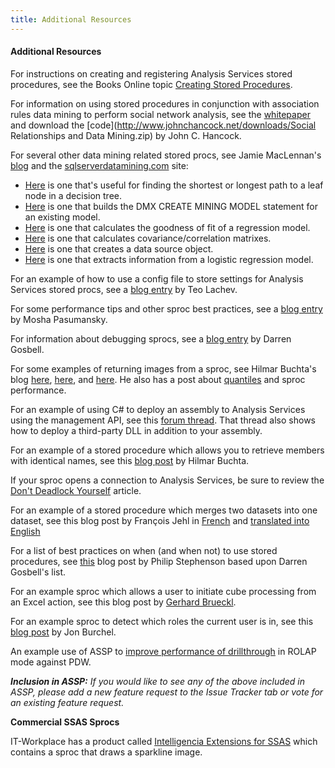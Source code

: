 ```yaml
---
title: Additional Resources
---
```

#### Additional Resources

For instructions on creating and registering Analysis Services stored procedures, see the Books Online topic [Creating Stored Procedures](http://msdn2.microsoft.com/en-us/library/ms175340.aspx).

For information on using stored procedures in conjunction with association rules data mining to perform social network analysis, see the [whitepaper](http://blogs.msdn.com/johnchancock/archive/2007/02/25/social-relationship-analysis-with-data-mining.aspx) and download the [code](http://www.johnchancock.net/downloads/Social Relationships and Data Mining.zip) by John C. Hancock.

For several other data mining related stored procs, see Jamie MacLennan's [blog](http://blogs.msdn.com/jamiemac/default.aspx) and the [sqlserverdatamining.com](http://www.sqlserverdatamining.com) site:
* [Here](http://blogs.msdn.com/jamiemac/archive/2007/03/02/tree-utilities-in-analysis-services-stored-procedures.aspx) is one that's useful for finding the shortest or longest path to a leaf node in a decision tree.
* [Here](http://blogs.msdn.com/jamiemac/archive/2006/03/30/565142.aspx) is one that builds the DMX CREATE MINING MODEL statement for an existing model.
* [Here](http://www.sqlserverdatamining.com/ssdm/Default.aspx?tabid=61&Id=8) is one that calculates the goodness of fit of a regression model.
* [Here](http://www.sqlserverdatamining.com/ssdm/Default.aspx?tabid=61&Id=12) is one that calculates covariance/correlation matrixes.
* [Here](http://blogs.msdn.com/jamiemac/archive/2008/02/03/dmx-queries-the-datasource-hole.aspx) is one that creates a data source object.
* [Here](http://www.sqlserverdatamining.com/ssdm/Default.aspx?tabid=102&Id=41) is one that extracts information from a logistic regression model.

For an example of how to use a config file to store settings for Analysis Services stored procs, see a [blog entry](http://prologika.com/CS/blogs/blog/archive/2007/01/18/dealing-with-udm-configuration-settings.aspx) by Teo Lachev.

For some performance tips and other sproc best practices, see a [blog entry](http://sqljunkies.com/WebLog/mosha/archive/2007/04/19/stored_procs_best_practices.aspx) by Mosha Pasumansky.

For information about debugging sprocs, see a [blog entry](http://geekswithblogs.net/darrengosbell/archive/2007/05/22/Debugging-SSAS-.Net-Stored-Procedures.aspx) by Darren Gosbell.

For some examples of returning images from a sproc, see Hilmar Buchta's blog [here](http://ms-olap.blogspot.com/2008/07/returning-image-from-ssas-stored.html), [here](http://ms-olap.blogspot.com/2008/07/winloss-chart-as-dynamic-image-created.html), and [here](http://ms-olap.blogspot.com/2008/07/some-more-samples-for-data-aware-images.html). He also has a post about [quantiles](http://ms-olap.blogspot.com/2008/07/some-more-thoughts-on-quantiles.html) and sproc performance.

For an example of using C# to deploy an assembly to Analysis Services using the management API, see this [forum thread](http://social.msdn.microsoft.com/Forums/en-US/sqlanalysisservices/thread/cf24c471-2efd-40f6-92df-06b18ffcaa2e). That thread also shows how to deploy a third-party DLL in addition to your assembly.

For an example of a stored procedure which allows you to retrieve members with identical names, see this [blog post](http://ms-olap.blogspot.com/2009/05/accessing-duplicate-members-in.html) by Hilmar Buchta.

If your sproc opens a connection to Analysis Services, be sure to review the [Don't Deadlock Yourself](../Don't-Deadlock-Yourself) article.

For an example of a stored procedure which merges two datasets into one dataset, see this blog post by François Jehl in [French](http://fjehl.blogspot.com/2009/11/ssas-loperateur-union-manquant-en-dmx.html) and [translated into English](http://translate.google.com/translate?js=y&prev=_t&hl=en&ie=UTF-8&u=http%3A%2F%2Ffjehl.blogspot.com%2F2009%2F11%2Fssas-loperateur-union-manquant-en-dmx.html&sl=fr&tl=en)

For a list of best practices on when (and when not) to use stored procedures, see [this](http://bi-logger.blogspot.com/2010/10/analysis-services-stored-procedure-best.html) blog post by Philip Stephenson based upon Darren Gosbell's list.

For an example sproc which allows a user to initiate cube processing from an Excel action, see this blog post by [Gerhard Brueckl](http://gbrueckl.wordpress.com/2013/10/03/trigger-cube-processing-from-excel-using-cube-actions/).

For an example sproc to detect which roles the current user is in, see this [blog post](http://blogs.msdn.com/b/psssql/archive/2014/07/30/the-additive-design-of-ssas-role-security.aspx) by Jon Burchel.

An example use of ASSP to [improve performance of drillthrough](http://blogs.msdn.com/b/sql_server_team/archive/2015/02/10/pdw-and-ssas-rolap-challenges.aspx) in ROLAP mode against PDW.


_**Inclusion in ASSP:** If you would like to see any of the above included in ASSP, please add a new feature request to the Issue Tracker tab or vote for an existing feature request._


**Commercial SSAS Sprocs**

IT-Workplace has a product called [Intelligencia Extensions for SSAS](http://www.it-workplace.com/_layouts/CustomerSitePages/IX.aspx) which contains a sproc that draws a sparkline image.